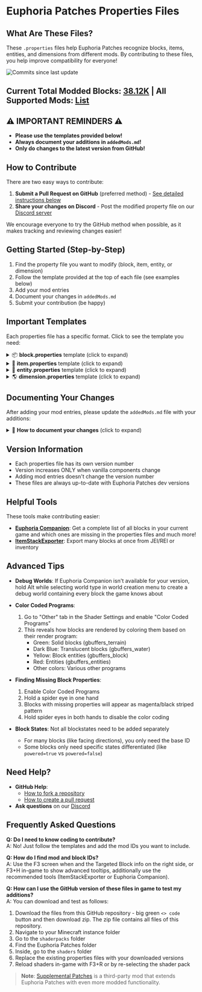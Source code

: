 # Euphoria Patches Properties Files

## What Are These Files?

These `.properties` files help Euphoria Patches recognize blocks, items, entities, and dimensions from different mods. By contributing to these files, you help improve compatibility for everyone!

<picture style="pointer-events: none;">
<img src="https://img.shields.io/github/commits-difference/EuphoriaPatches/propertiesFiles?base=release&head=main&style=for-the-badge&logo=github&logoColor=%23e661e8&label=Commits%20since%20last%20Euphoria%20Patches%20Update&labelColor=0d1117&color=magenta" alt="Commits since last update">
</picture>

## Current Total Modded Blocks: <ins>38.12K</ins> | All Supported Mods: [<ins>List</ins>](https://github.com/EuphoriaPatches/propertiesFiles/blob/main/addedMods.md)

## ⚠️ IMPORTANT REMINDERS ⚠️
- **Please use the templates provided below!**
- **Always document your additions in `addedMods.md`!**
- **Only do changes to the latest version from GitHub!**

## How to Contribute

There are two easy ways to contribute:

1. **Submit a Pull Request on GitHub** (preferred method) - [See detailed instructions below](#need-help)
2. **Share your changes on Discord** - Post the modified property file on our [Discord server](https://euphoriapatches.com/discord)

We encourage everyone to try the GitHub method when possible, as it makes tracking and reviewing changes easier!

## Getting Started (Step-by-Step)

1. Find the property file you want to modify (block, item, entity, or dimension)
2. Follow the template provided at the top of each file (see examples below)
3. Add your mod entries
4. Document your changes in `addedMods.md`
5. Submit your contribution (be happy)

## Important Templates

Each properties file has a specific format. Click to see the template you need:

<details><summary>📦 <strong>block.properties</strong> template (click to expand)</summary>
<p>

#### Template for Modded Blocks:
```properties
# Description of the block ID
block.XXXXX = vanillaId1 vanillaId2 vanillaId3 ... \
\
modName1:modId1 modName1:modId2 modName1:modId3 ... \
\
modName2:modId1 modName2:modId2 modName2:modId3 ... \
\
...
lastModInThisIDName:modId1 lastModInThisIDName:modId2 lastModInThisIDName:modId3

# Description of the Next block ID
block.YYYYY = ...
```

**Important Notes:**
- Group IDs by mods (each mod on its own line)
- Use a backslash `\` at the end of each line EXCEPT the last line of an entry
- Always add a blank line with just `\` between different mods
</p>
</details>

<details><summary>🧰 <strong>item.properties</strong> template (click to expand)</summary>
<p>

#### Template for Modded Items:
```properties
# Description of the item ID
item.XXXXX = vanillaId1 vanillaId2 vanillaId3 ... \
\
modName1:modId1 modName1:modId2 modName1:modId3 ... \
\
modName2:modId1 modName2:modId2 modName2:modId3 ... \
...
lastModInThisIDName:modId1 lastModInThisIDName:modId2 lastModInThisIDName:modId3

# Description of the Next item ID
item.YYYYY = ...
```

**Important Notes:**
- Group IDs by mods (each mod on its own line)
- Use a backslash `\` at the end of each line EXCEPT the last line of an entry
- Always add a blank line with just `\` between different mods
</p>
</details>

<details><summary>🐑 <strong>entity.properties</strong> template (click to expand)</summary>
<p>

#### Template for Modded Entities:
```properties
# Description of the Entity ID
entity.XXXXX = vanillaId1 vanillaId2 vanillaId3 ... \
\
modName1:modId1 modName1:modId2 modName1:modId3 ... \
\
modName2:modId1 modName2:modId2 modName2:modId3 ... \
...
lastModInThisIDName:modId1 lastModInThisIDName:modId2 lastModInThisIDName:modId3

# Description of the Next Entity ID
entity.YYYYY = ...
```

**Important Notes:**
- Group IDs by mods (each mod on its own line)
- Use a backslash `\` at the end of each line EXCEPT the last line of an entry
- Always add a blank line with just `\` between different mods
</p>
</details>

<details><summary>🌎 <strong>dimension.properties</strong> template (click to expand)</summary>
<p>

#### Template for Modded Dimensions:
```properties
dimension.world-1 = vanillaId1 vanillaId2 \
\
modName1:modId1 modName1:modId2 modName1:modId3 ... \
\
modName2:modId1 modName2:modId2 modName2:modId3 ...

dimension.world1 = ...
```

**Important Notes:**
- Group IDs by mods (each mod on its own line)
- Use a backslash `\` at the end of each line EXCEPT the last line of an entry
- Always add a blank line with just `\` between different mods
</p>
</details>

## Documenting Your Changes

After adding your mod entries, please update the `addedMods.md` file with your additions:

<details><summary>📝 <strong>How to document your changes</strong> (click to expand)</summary>
<p>

Add a new line like this to `addedMods.md`:

```markdown
| [ModName](https://link-to-mod) | Mod's Version | Status Definitions | # Optional comments about what's included
```

Example:
```markdown
| [Applied Energistics 2](https://modrinth.com/mod/ae2) | 15.0.8 | Fully Added | # All blocks and items added
```
</p>
</details>

## Version Information

- Each properties file has its own version number
- Version increases ONLY when vanilla components change
- Adding mod entries doesn't change the version number
- These files are always up-to-date with Euphoria Patches dev versions

## Helpful Tools

These tools make contributing easier:

- **[Euphoria Companion](https://modrinth.com/mod/euphoria-companion)**: Get a complete list of all blocks in your current game and which ones are missing in the properties files and much more!
- **[ItemStackExporter](https://modrinth.com/mod/itemstackexporter)**: Export many blocks at once from JEI/REI or inventory

## Advanced Tips

- **Debug Worlds**: If Euphoria Companion isn't available for your version, hold Alt while selecting world type in world creation menu to create a debug world containing every block the game knows about

- **Color Coded Programs**:
  1. Go to "Other" tab in the Shader Settings and enable "Color Coded Programs"
  2. This reveals how blocks are rendered by coloring them based on their render program:
     - Green: Solid blocks (gbuffers_terrain)
     - Dark Blue: Translucent blocks (gbuffers_water)
     - Yellow: Block entities (gbuffers_block)
     - Red: Entities (gbuffers_entities)
     - Other colors: Various other programs

- **Finding Missing Block Properties**:
  1. Enable Color Coded Programs
  2. Hold a spider eye in one hand
  3. Blocks with missing properties will appear as magenta/black striped pattern
  4. Hold spider eyes in both hands to disable the color coding

- **Block States**: Not all blockstates need to be added separately
  - For many blocks (like facing directions), you only need the base ID
  - Some blocks only need specific states differentiated (like `powered=true` vs `powered=false`)

## Need Help?

- **GitHub Help**: 
  - [How to fork a repository](https://www.git-tower.com/learn/git/faq/github-fork-repository)
  - [How to create a pull request](https://docs.github.com/en/pull-requests/collaborating-with-pull-requests/proposing-changes-to-your-work-with-pull-requests/creating-a-pull-request-from-a-fork)
- **Ask questions** on our [Discord](https://euphoriapatches.com/discord)

## Frequently Asked Questions

**Q: Do I need to know coding to contribute?**  
A: No! Just follow the templates and add the mod IDs you want to include.

**Q: How do I find mod and block IDs?**  
A: Use the F3 screen when and the Targeted Block info on the right side, or F3+H in-game to show advanced tooltips, additionally use the recommended tools (ItemStackExporter or Euphoria Companion).

**Q: How can I use the GitHub version of these files in game to test my additions?**  
A: You can download and test as follows:
1. Download the files from this GitHub repository - big green `<> code` button and then download zip. The zip file contains all files of this repository.
2. Navigate to your Minecraft instance folder
3. Go to the `shaderpacks` folder
4. Find the Euphoria Patches folder
5. Inside, go to the `shaders` folder
6. Replace the existing properties files with your downloaded versions
7. Reload shaders in-game with F3+R or by re-selecting the shader pack

> **Note**: [Supplemental Patches](https://modrinth.com/mod/supplemental-patches) is a third-party mod that extends Euphoria Patches with even more modded functionality.
